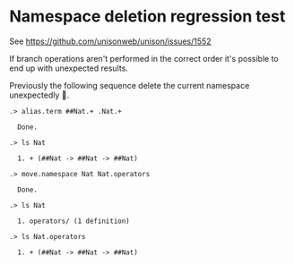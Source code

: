 # Namespace deletion regression test

See https://github.com/unisonweb/unison/issues/1552

If branch operations aren't performed in the correct order it's possible to end up with unexpected results.

Previously the following sequence delete the current namespace
unexpectedly 😬.

```ucm
.> alias.term ##Nat.+ .Nat.+

  Done.

.> ls Nat

  1. + (##Nat -> ##Nat -> ##Nat)

.> move.namespace Nat Nat.operators

  Done.

.> ls Nat

  1. operators/ (1 definition)

.> ls Nat.operators

  1. + (##Nat -> ##Nat -> ##Nat)

```
